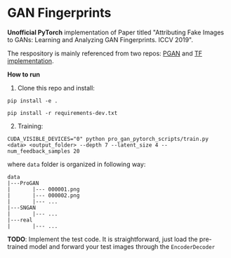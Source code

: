 # GAN Fingerprints
**Unofficial PyTorch** implementation of Paper titled "Attributing Fake Images to GANs: Learning and Analyzing GAN Fingerprints. ICCV 2019". <br>


The respository is mainly referenced from two repos: 
[PGAN](https://github.com/akanimax/pro_gan_pytorch/tree/master) and  [TF implementation](https://github.com/ningyu1991/GANFingerprints).<br>  
 
**How to run**

1. Clone this repo and install:

```
pip install -e .
```

```
pip install -r requirements-dev.txt
```

2. Training:

```
CUDA_VISIBLE_DEVICES="0" python pro_gan_pytorch_scripts/train.py <data> <output_folder> --depth 7 --latent_size 4 --num_feedback_samples 20
```

where `data` folder is organized in following way:
```
data
|---ProGAN
|		|--- 000001.png
|		|--- 000002.png
|		|--- ...
|---SNGAN
|		|--- ...
|---real
|		|--- ...
```


**TODO**: Implement the test code. It is straightforward, just load the pre-trained model and forward your test images through the `EncoderDecoder`
